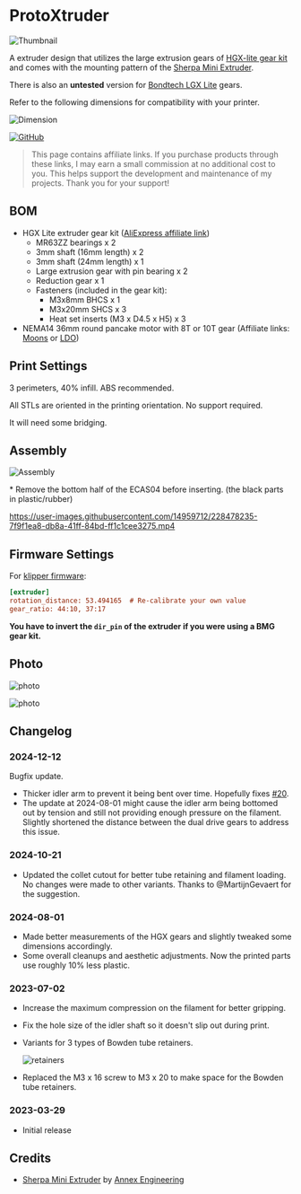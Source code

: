 # ProtoXtruder

![Thumbnail](./Images/Thumbnail.jpg)

A extruder design that utilizes the large extrusion gears of [HGX-lite gear kit](https://www.aliexpress.com/item/1005004699143725.html)
and comes with the mounting pattern of the [Sherpa Mini Extruder](https://github.com/Annex-Engineering/Sherpa_Mini-Extruder).

There is also an **untested** version for [Bondtech LGX Lite](https://www.bondtech.se/product/lgx-lite-large-gears-extruder/) gears.

Refer to the following dimensions for compatibility with your printer.

![Dimension](./Images/Dimension.jpg)

[![GitHub](https://img.shields.io/github/license/nhchiu/VoronMods)](https://github.com/nhchiu/VoronMods/blob/main/LICENSE)

> This page contains affiliate links. If you purchase products through these links, I may earn a small commission at no additional cost to you.
> This helps support the development and maintenance of my projects. Thank you for your support!

## BOM

- HGX Lite extruder gear kit ([AliExpress affiliate link](https://s.click.aliexpress.com/e/_DCabyeT))
  - MR63ZZ bearings x 2
  - 3mm shaft (16mm length) x 2
  - 3mm shaft (24mm length) x 1
  - Large extrusion gear with pin bearing x 2
  - Reduction gear x 1
  - Fasteners (included in the gear kit):
    - M3x8mm BHCS x 1
    - M3x20mm SHCS x 3
    - Heat set inserts (M3 x D4.5 x H5) x 3
- NEMA14 36mm round pancake motor with 8T or 10T gear (Affiliate links: [Moons](https://s.click.aliexpress.com/e/_DlgBbDN) or [LDO](https://s.click.aliexpress.com/e/_Dm8FCDD))

## Print Settings

3 perimeters, 40% infill. ABS recommended.

All STLs are oriented in the printing orientation. No support required.

It will need some bridging.

## Assembly

![Assembly](./Images/Assembly.jpg)

\* Remove the bottom half of the ECAS04 before inserting. (the black parts in plastic/rubber)

https://user-images.githubusercontent.com/14959712/228478235-7f9f1ea8-db8a-41ff-84bd-ff1c1cee3275.mp4

## Firmware Settings

For [klipper firmware](https://www.klipper3d.org/):

```ini
[extruder]
rotation_distance: 53.494165  # Re-calibrate your own value
gear_ratio: 44:10, 37:17
```

**You have to invert the `dir_pin` of the extruder if you were using a BMG gear kit.**

## Photo

![photo](./Images/photo1.jpg)

![photo](./Images/photo2.jpg)

## Changelog

### 2024-12-12

Bugfix update.

- Thicker idler arm to prevent it being bent over time. Hopefully fixes [#20](https://github.com/nhchiu/VoronMods/issues/20).
- The update at 2024-08-01 might cause the idler arm being bottomed out by tension and
  still not providing enough pressure on the filament. Slightly shortened the distance between the
  dual drive gears to address this issue.

### 2024-10-21

- Updated the collet cutout for better tube retaining and filament loading.
  No changes were made to other variants.
  Thanks to @MartijnGevaert for the suggestion.

### 2024-08-01

- Made better measurements of the HGX gears and slightly tweaked some dimensions accordingly.
- Some overall cleanups and aesthetic adjustments. Now the printed parts use roughly 10% less plastic.

### 2023-07-02

- Increase the maximum compression on the filament for better gripping.
- Fix the hole size of the idler shaft so it doesn't slip out during print.
- Variants for 3 types of Bowden tube retainers.

  ![retainers](./Images/retainers.jpg)
- Replaced the M3 x 16 screw to M3 x 20 to make space for the Bowden tube retainers.

### 2023-03-29

- Initial release

## Credits

- [Sherpa Mini Extruder](https://github.com/Annex-Engineering/Sherpa_Mini-Extruder) by [Annex Engineering](https://github.com/Annex-Engineering)
